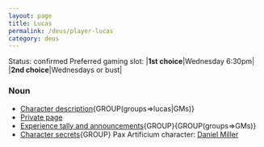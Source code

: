 ```yaml
---
layout: page
title: Lucas
permalink: /deus/player-lucas
category: deus
---
```

Status: confirmed
Preferred gaming slot:
|__1st choice__|Wednesday 6:30pm|
|__2nd choice__|Wednesdays or bust|
### Noun
* [Character description](char-public-lucas){GROUP(groups=&gt;lucas|GMs)}
* [Private page](char-private-lucas)
* [Experience tally and announcements](announce-lucas){GROUP}{GROUP(groups=&gt;GMs)}
* [Character secrets](char-secrets-lucas){GROUP}
Pax Artificium character: [Daniel Miller](/pax/pcs/daniel.html)

